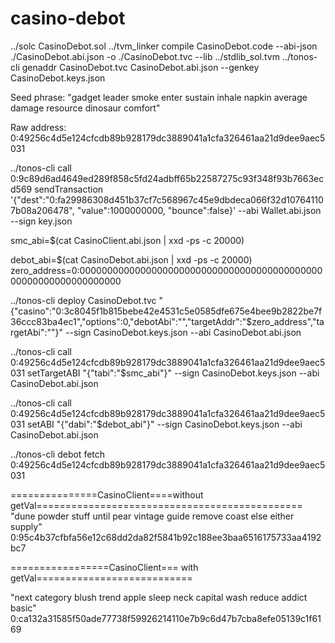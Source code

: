 # casino-debot


../solc CasinoDebot.sol 
../tvm_linker compile CasinoDebot.code --abi-json ./CasinoDebot.abi.json -o ./CasinoDebot.tvc --lib ../stdlib_sol.tvm
../tonos-cli genaddr CasinoDebot.tvc CasinoDebot.abi.json --genkey CasinoDebot.keys.json

Seed phrase: "gadget leader smoke enter sustain inhale napkin average damage resource dinosaur comfort"

Raw address: 0:49256c4d5e124cfcdb89b928179dc3889041a1cfa326461aa21d9dee9aec5031

../tonos-cli call 0:9c89d6ad4649ed289f858c5fd24adbff65b22587275c93f348f93b7663ecd569 sendTransaction '{"dest":"0:fa29986308d451b37cf7c568967c45e9dbdeca066f32d107641107b08a206478", "value":1000000000, "bounce":false}' --abi Wallet.abi.json --sign key.json



smc_abi=$(cat CasinoClient.abi.json | xxd -ps -c 20000)
<!-- smc_abi=$(cat Casino.abi.json | xxd -ps -c 20000) -->
debot_abi=$(cat CasinoDebot.abi.json | xxd -ps -c 20000)
zero_address=0:0000000000000000000000000000000000000000000000000000000000000000


../tonos-cli deploy CasinoDebot.tvc "{\"casino\":\"0:3c8045f1b815bebe42e4531c5e0585dfe675e4bee9b2822be7f36ccc83ba4ec1\",\"options\":0,\"debotAbi\":\"\",\"targetAddr\":\"$zero_address\",\"targetAbi\":\"\"}" --sign CasinoDebot.keys.json --abi CasinoDebot.abi.json


../tonos-cli call 0:49256c4d5e124cfcdb89b928179dc3889041a1cfa326461aa21d9dee9aec5031 setTargetABI "{\"tabi\":\"$smc_abi\"}" --sign CasinoDebot.keys.json --abi CasinoDebot.abi.json

../tonos-cli call 0:49256c4d5e124cfcdb89b928179dc3889041a1cfa326461aa21d9dee9aec5031 setABI "{\"dabi\":\"$debot_abi\"}" --sign CasinoDebot.keys.json --abi CasinoDebot.abi.json

../tonos-cli debot fetch 0:49256c4d5e124cfcdb89b928179dc3889041a1cfa326461aa21d9dee9aec5031

===============CasinoClient====without getVal==============================================
"dune powder stuff until pear vintage guide remove coast else either supply"
0:95c4b37cfbfa56e12c68dd2da82f5841b92c188ee3baa6516175733aa4192bc7

=================CasinoClient=== with getVal===========================

"next category blush trend apple sleep neck capital wash reduce addict basic"
0:ca132a31585f50ade77738f59926214110e7b9c6d47b7cba8efe05139c1f6169